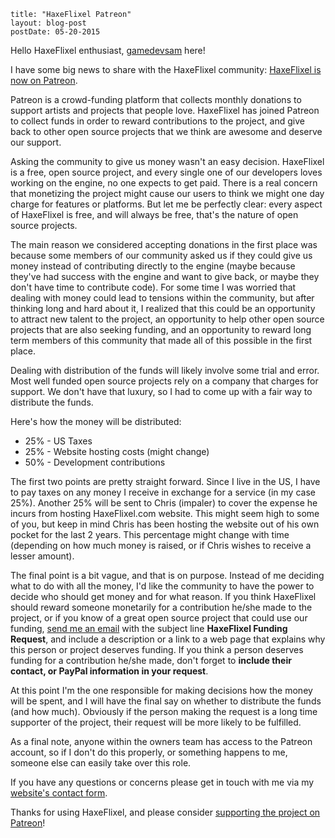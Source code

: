 ```
title: "HaxeFlixel Patreon"
layout: blog-post
postDate: 05-20-2015
```

Hello HaxeFlixel enthusiast, [gamedevsam](https://twitter.com/gamedevsam) here!

I have some big news to share with the HaxeFlixel community: [HaxeFlixel is now on Patreon](http://www.patreon.com/haxeflixel).

Patreon is a crowd-funding platform that collects monthly donations to support artists and projects that people love. HaxeFlixel has joined Patreon to collect funds in order to reward contributions to the project, and give back to other open source projects that we think are awesome and deserve our support.

Asking the community to give us money wasn't an easy decision. HaxeFlixel is a free, open source project, and every single one of our developers loves working on the engine, no one expects to get paid. There is a real concern that monetizing the project might cause our users to think we might one day charge for features or platforms. But let me be perfectly clear: every aspect of HaxeFlixel is free, and will always be free, that's the nature of open source projects.

The main reason we considered accepting donations in the first place was because some members of our community asked us if they could give us money instead of contributing directly to the engine (maybe because they've had success with the engine and want to give back, or maybe they don't have time to contribute code). For some time I was worried that dealing with money could lead to tensions within the community, but after thinking long and hard about it, I realized that this could be an opportunity to attract new talent to the project, an opportunity to help other open source projects that are also seeking funding, and an opportunity to reward long term members of this community that made all of this possible in the first place.

Dealing with distribution of the funds will likely involve some trial and error. Most well funded open source projects rely on a company that charges for support. We don't have that luxury, so I had to come up with a fair way to distribute the funds.

Here's how the money will be distributed:

* 25% - US Taxes
* 25% - Website hosting costs (might change)
* 50% - Development contributions

The first two points are pretty straight forward. Since I live in the US, I have to pay taxes on any money I receive in exchange for a service (in my case 25%). Another 25% will be sent to Chris (impaler) to cover the expense he incurs from hosting HaxeFlixel.com website. This might seem high to some of you, but keep in mind Chris has been hosting the website out of his own pocket for the last 2 years. This percentage might change with time (depending on how much money is raised, or if Chris wishes to receive a lesser amount).

The final point is a bit vague, and that is on purpose. Instead of me deciding what to do with all the money, I'd like the community to have the power to decide who should get money and for what reason. If you think HaxeFlixel should reward someone monetarily for a contribution he/she made to the project, or if you know of a great open source project that could use our funding, [send me an email](http://sambatista.com/contact) with the subject line __HaxeFlixel Funding Request__, and include a description or a link to a web page that explains why this person or project deserves funding. If you think a person deserves funding for a contribution he/she made, don't forget to __include their contact, or PayPal information in your request__.

At this point I'm the one responsible for making decisions how the money will be spent, and I will have the final say on whether to distribute the funds (and how much). Obviously if the person making the request is a long time supporter of the project, their request will be more likely to be fulfilled.

As a final note, anyone within the owners team has access to the Patreon account, so if I don't do this properly, or something happens to me, someone else can easily take over this role.

If you have any questions or concerns please get in touch with me via my [website's contact form](http://sambatista.com/contact).

Thanks for using HaxeFlixel, and please consider [supporting the project on Patreon](http://www.patreon.com/haxeflixel)!
